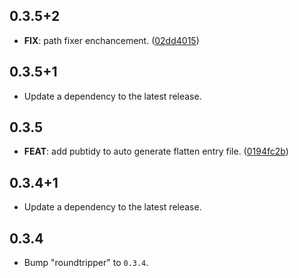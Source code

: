 ## 0.3.5+2

 - **FIX**: path fixer enchancement. ([02dd4015](https://github.com/v42one/dartx/commit/02dd40152186c52d6c937f5298f8e0fdcb77001a))

## 0.3.5+1

 - Update a dependency to the latest release.

## 0.3.5

 - **FEAT**: add pubtidy to auto generate flatten entry file. ([0194fc2b](https://github.com/v42one/dartx/commit/0194fc2b332528a07d921b28e8fd7145a0eac463))

## 0.3.4+1

 - Update a dependency to the latest release.

## 0.3.4

 - Bump "roundtripper" to `0.3.4`.

